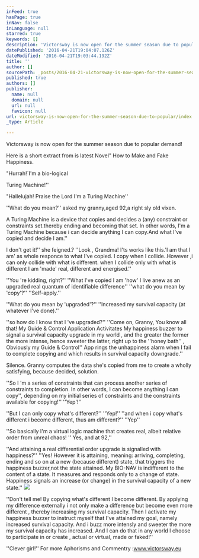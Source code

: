 ```yaml
---
inFeed: true
hasPage: true
inNav: false
inLanguage: null
starred: true
keywords: []
description: 'Victorsway is now open for the summer season due to popular demand!'
datePublished: '2016-04-21T19:04:07.126Z'
dateModified: '2016-04-21T19:03:44.192Z'
title: ''
author: []
sourcePath: _posts/2016-04-21-victorsway-is-now-open-for-the-summer-season-due-to-popular.md
published: true
authors: []
publisher:
  name: null
  domain: null
  url: null
  favicon: null
url: victorsway-is-now-open-for-the-summer-season-due-to-popular/index.html
_type: Article

---
```

Victorsway is now open for the summer season due to popular demand!

Here is a short extract from is latest Novel" How to Make and Fake Happiness.

"Hurrah!´I'm a bio-logical 

Turing Machine!''

"Hallelujah! Praise the Lord I'm a Turing Machine''

''What do you mean?'' asked my granny,aged 92,a right sly old vixen.

A Turing Machine is a device that copies and decides a (any) constraint or constraints set.thereby ending and becoming that set. In other words, I'm a Turing Machine because i can decide anything I can copy.And what I've copied and decide I am.''

I don't get it!'' she feigned.? ''Look , Grandma! I'ts works like this.'I am that I am' as whole responce to what I've copied. I copy when I collide..However ,i can only collide with what is different. when I collide only with what is different I am 'made' real, different and energised.''

''You 're kidding, right?'' ''What I've copied I am 'how' I live anew as an upgraded real quantum of identifiable difference'' ''what do you mean by 'copy'?'' ''Self-apply.''

''What do you mean by 'upgraded'?'' ''Increased my survival capacity (at whatever I've done).''

''so how do I know that I 've upgraded?'' ''Come on, Granny, You know all that! My Guide & Control Application Activitates My happiness buzzer to signal a survival capacity upgrade in my world , and the greater the former the more intense, hence sweeter the latter, right up to the ''honey bath'' , Obviously my Guide & Control'' App rings the unhappiness alarm when I fail to complete copying and which results in survival capacity downgrade.''

Silence. Granny computes the data she's copied from me to create a wholly satisfying, because decided, solution.

''So I 'm a series of constraints that can process another series of constraints to completion. In other words, I can become anything I can copy'', depending on my initial series of constraints and the constraints available for copying!'' ''Yep'!''

''But I can only copy what's different?'' ''Yep!'' ''and when i copy what's different i become different, thus am different?'' ''Yep''

''So basically I'm a virtual logic machine that creates real, albeit relative order from unreal chaos! '' Yes, and at 92,''

''And attaining a real differential order upgrade is signalled with happiness?'' ''Yes! However it is attaining, meaning: arriving, completing, ending and so on at a new (because different) state, that triggers the happiness buzzer,not the state attained. My BIO-NAV is indifferent to the content of a state. It measures and responds only to a change of state. Happiness signals an increase (or change) in the survival capacity of a new state.''
![](https://the-grid-user-content.s3-us-west-2.amazonaws.com/82735464-7a6e-4b69-aa8d-faf59772394f.jpg)

''Don't tell me! By copying what's different I become different. By applying my difference externally i not only make a difference but become even more different , thereby increasing my survival capacity. Then I activate my happiness buzzer to instruct myself that I've attained my goal, namely increased survival capacity. And i buzz more intensly and sweeter the more my survival capacity has increased. And I can do that in any world I choose to participate in or create , actual or virtual, made or faked!''

''Clever girl!'' For more Aphorisms and Commentry :www.victorsway.eu